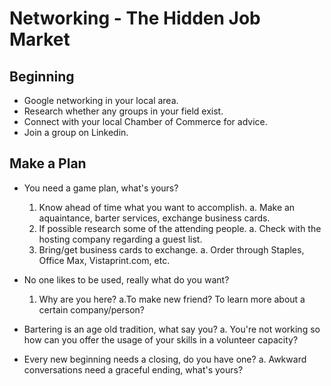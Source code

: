 <!-- TITLE: Networking -->
<!-- SUBTITLE: Its Important to Your Success -->

# Networking - The Hidden Job Market

## Beginning
- Google networking in your local area.
- Research whether any groups in your field exist.
- Connect with your local Chamber of Commerce for advice.
- Join a group on Linkedin.

## Make a Plan
- You need a game plan, what's yours?
  1.  Know ahead of time what you want to accomplish.
       a. Make an aquaintance, barter services, exchange business cards.
  2.  If possible research some of the attending people.
       a. Check with the hosting company regarding a guest list.
  3.  Bring/get business cards to exchange.
       a. Order through Staples, Office Max, Vistaprint.com, etc.
	
- No one likes to be used, really what do you want?
  1.  Why are  you here? 
				a.To  make new friend? To learn more about a certain company/person?
- Bartering is an age old tradition, what say you?
				a. You're not working so how can you offer the usage of your skills in a volunteer capacity?
- Every new beginning needs a closing, do you have one?
				a.  Awkward conversations need a graceful ending, what's yours?